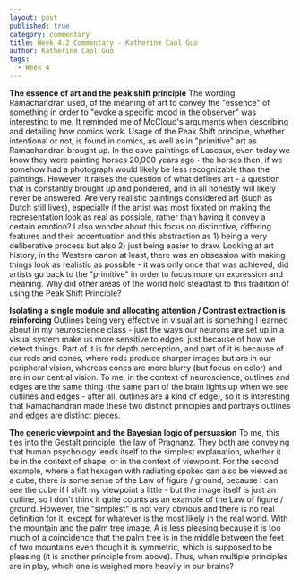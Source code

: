 ```yaml
---
layout: post
published: true
category: commentary
title: Week 4.2 Commentary - Katherine Caol Guo
author: Katherine Caol Guo
tags:
  - Week 4
---
```

**The essence of art and the peak shift principle**
The wording Ramachandran used, of the meaning of art to convey the "essence" of something in order to "evoke a specific mood in the observer" was interesting to me. It reminded me of McCloud's arguments when describing and detailing how comics work. Usage of the Peak Shift principle, whether intentional or not, is found in comics, as well as in "primitive" art as Ramachandran brought up. In the cave paintings of Lascaux, even today we know they were painting horses 20,000 years ago - the horses then, if we somehow had a photograph would likely be less recognizable than the paintings. However, it raises the question of what defines art - a question that is constantly brought up and pondered, and in all honestly will likely never be answered. Are very realistic paintings considered art (such as Dutch still lives), especially if the artist was most fixated on making the representation look as real as possible, rather than having it convey a certain emotion? I also wonder about this focus on distinctive, differing features and their accentuation and this abstraction as 1) being a very deliberative process but also 2) just being easier to draw. Looking at art history, in the Western canon at least, there was an obsession with making things look as realistic as possible - it was only once that was achieved, did artists go back to the "primitive" in order to focus more on expression and meaning. Why did other areas of the world hold steadfast to this tradition of using the Peak Shift Principle?

**Isolating a single module and allocating attention / Contrast extraction is reinforcing**
Outlines being very effective in visual art is something I learned about in my neuroscience class - just the ways our neurons are set up in a visual system make us more sensitive to edges, just because of how we detect things. Part of it is for depth perception, and part of it is because of our rods and cones, where rods produce sharper images but are in our peripheral vision, whereas cones are more blurry (but focus on color) and are in our central vision. To me, in the context of neuroscience, outlines and edges are the same thing (the same part of the brain lights up when we see outlines and edges - after all, outlines are a kind of edge), so it is interesting that Ramachandran made these two distinct principles and portrays outlines and edges are distinct pieces. 

**The generic viewpoint and the Bayesian logic of persuasion**
To me, this ties into the Gestalt principle, the law of Pragnanz. They both are conveying that human psychology lends itself to the simplest explanation, whether it be in the context of shape, or in the context of viewpoint. For the second example, where a flat hexagon with radiating spokes can also be viewed as a cube, there is some sense of the Law of figure / ground, because I can see the cube if I shift my viewpoint a little - but the image itself is just an outline, so I don't think it quite counts as an example of the Law of figure / ground. However, the "simplest" is not very obvious and there is no real definition for it, except for whatever is the most likely in the real world. With the mountain and the palm tree image, A is less pleasing because it is too much of a coincidence that the palm tree is in the middle between the feet of two mountains even though it is symmetric, which is supposed to be pleasing (it is another principle from above). Thus, when multiple principles are in play, which one is weighed more heavily in our brains?